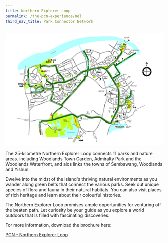 ```yaml
---
title: Northern Explorer Loop
permalink: /the-pcn-experience/nel
third_nav_title: Park Connector Network
---
```

![Alt text for image on Isomer site](/images/Northern%20Explorer%20Loop-01.jpg)


The 25-kilometre Northern Explorer Loop connects 11 parks and nature areas. including Woodlands Town Garden, Admiralty Park and the Woodlands Waterfront, and alos links the towns of Sembawang, Woodlands and Yishun.

Dwelve into the midst of the island's thriving natural environments as you wander along green belts that connect the various parks. Seek out unique species of flora and fauna in their natural habitats. You can also visit places of rich heritage and learn about their colourful histories.

The Northern Explorer Loop promises ample opportunities for venturing off the beaten path. Let curiosity be your guide as you explore a world outdoors that is filled with fascinating discoveries.

For more information, download the brochure here:

[PCN - Northern Explorer Loop](/files/PCN%20NEL%20Brochure.pdf)